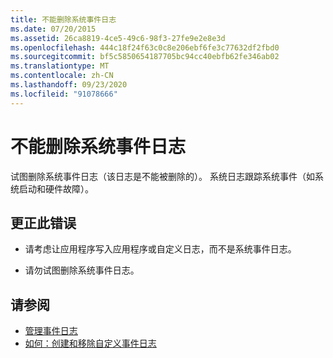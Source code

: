 ```yaml
---
title: 不能删除系统事件日志
ms.date: 07/20/2015
ms.assetid: 26ca8819-4ce5-49c6-98f3-27fe9e2e8e3d
ms.openlocfilehash: 444c18f24f63c0c8e206ebf6fe3c77632df2fbd0
ms.sourcegitcommit: bf5c5850654187705bc94cc40ebfb62fe346ab02
ms.translationtype: MT
ms.contentlocale: zh-CN
ms.lasthandoff: 09/23/2020
ms.locfileid: "91078666"
---
```

# <a name="system-event-log-cannot-be-deleted"></a>不能删除系统事件日志

试图删除系统事件日志（该日志是不能被删除的）。 系统日志跟踪系统事件（如系统启动和硬件故障）。  
  
## <a name="to-correct-this-error"></a>更正此错误  
  
- 请考虑让应用程序写入应用程序或自定义日志，而不是系统事件日志。  
  
- 请勿试图删除系统事件日志。  
  
## <a name="see-also"></a>请参阅

- [管理事件日志](/previous-versions/visualstudio/visual-studio-2008/4f69axw4(v=vs.90))
- [如何：创建和移除自定义事件日志](/previous-versions/visualstudio/visual-studio-2008/49dwckkz(v=vs.90))

